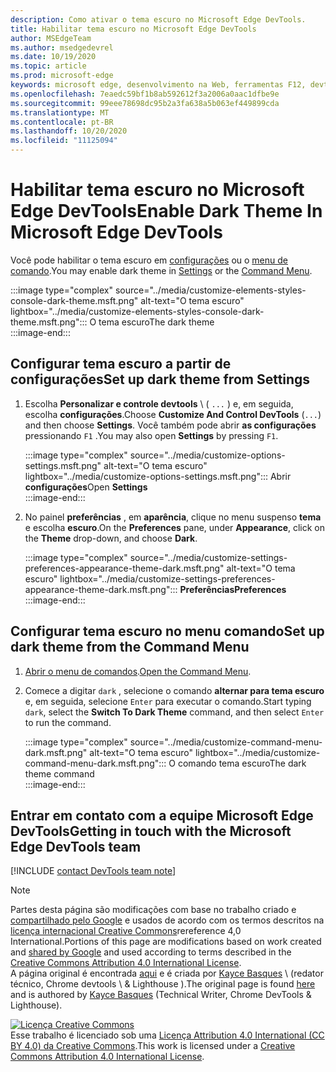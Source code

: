```yaml
---
description: Como ativar o tema escuro no Microsoft Edge DevTools.
title: Habilitar tema escuro no Microsoft Edge DevTools
author: MSEdgeTeam
ms.author: msedgedevrel
ms.date: 10/19/2020
ms.topic: article
ms.prod: microsoft-edge
keywords: microsoft edge, desenvolvimento na Web, ferramentas F12, devtools
ms.openlocfilehash: 7eaedc59bf1b8ab592612f3a2006a0aac1dfbe9e
ms.sourcegitcommit: 99eee78698dc95b2a3fa638a5b063ef449899cda
ms.translationtype: MT
ms.contentlocale: pt-BR
ms.lasthandoff: 10/20/2020
ms.locfileid: "11125094"
---
```

<!-- Copyright Kayce Basques 

   Licensed under the Apache License, Version 2.0 (the "License");
   you may not use this file except in compliance with the License.
   You may obtain a copy of the License at

       https://www.apache.org/licenses/LICENSE-2.0

   Unless required by applicable law or agreed to in writing, software
   distributed under the License is distributed on an "AS IS" BASIS,
   WITHOUT WARRANTIES OR CONDITIONS OF ANY KIND, either express or implied.
   See the License for the specific language governing permissions and
   limitations under the License.  -->

# <span data-ttu-id="16c25-104">Habilitar tema escuro no Microsoft Edge DevTools</span><span class="sxs-lookup"><span data-stu-id="16c25-104">Enable Dark Theme In Microsoft Edge DevTools</span></span>  

<span data-ttu-id="16c25-105">Você pode habilitar o tema escuro em [configurações](#set-up-dark-theme-from-settings) ou o [menu de comando](#set-up-dark-theme-from-the-command-menu).</span><span class="sxs-lookup"><span data-stu-id="16c25-105">You may enable dark theme in [Settings](#set-up-dark-theme-from-settings) or the [Command Menu](#set-up-dark-theme-from-the-command-menu).</span></span>  

:::image type="complex" source="../media/customize-elements-styles-console-dark-theme.msft.png" alt-text="O tema escuro" lightbox="../media/customize-elements-styles-console-dark-theme.msft.png":::
   <span data-ttu-id="16c25-107">O tema escuro</span><span class="sxs-lookup"><span data-stu-id="16c25-107">The dark theme</span></span>  
:::image-end:::  

## <span data-ttu-id="16c25-108">Configurar tema escuro a partir de configurações</span><span class="sxs-lookup"><span data-stu-id="16c25-108">Set up dark theme from Settings</span></span>  

1.  <span data-ttu-id="16c25-109">Escolha **Personalizar e controle devtools** \ ( `...` \) e, em seguida, escolha **configurações**.</span><span class="sxs-lookup"><span data-stu-id="16c25-109">Choose **Customize And Control DevTools** \(`...`\) and then choose **Settings**.</span></span>  <span data-ttu-id="16c25-110">Você também pode abrir **as configurações** pressionando `F1` .</span><span class="sxs-lookup"><span data-stu-id="16c25-110">You may also open **Settings** by pressing `F1`.</span></span>  
    
    :::image type="complex" source="../media/customize-options-settings.msft.png" alt-text="O tema escuro" lightbox="../media/customize-options-settings.msft.png":::
       <span data-ttu-id="16c25-112">Abrir **configurações**</span><span class="sxs-lookup"><span data-stu-id="16c25-112">Open **Settings**</span></span>  
    :::image-end:::  

1.  <span data-ttu-id="16c25-113">No painel **preferências** , em **aparência**, clique no menu suspenso **tema** e escolha **escuro**.</span><span class="sxs-lookup"><span data-stu-id="16c25-113">On the **Preferences** pane,  under **Appearance**, click on the **Theme** drop-down, and choose **Dark**.</span></span>  
    
    :::image type="complex" source="../media/customize-settings-preferences-appearance-theme-dark.msft.png" alt-text="O tema escuro" lightbox="../media/customize-settings-preferences-appearance-theme-dark.msft.png":::
       **<span data-ttu-id="16c25-115">Preferências</span><span class="sxs-lookup"><span data-stu-id="16c25-115">Preferences</span></span>**  
    :::image-end:::  

## <span data-ttu-id="16c25-116">Configurar tema escuro no menu comando</span><span class="sxs-lookup"><span data-stu-id="16c25-116">Set up dark theme from the Command Menu</span></span>  

1.  <span data-ttu-id="16c25-117">[Abrir o menu de comandos][DevtoolsCommandMenu].</span><span class="sxs-lookup"><span data-stu-id="16c25-117">[Open the Command Menu][DevtoolsCommandMenu].</span></span>  
1.  <span data-ttu-id="16c25-118">Comece a digitar `dark` , selecione o comando **alternar para tema escuro** e, em seguida, selecione `Enter` para executar o comando.</span><span class="sxs-lookup"><span data-stu-id="16c25-118">Start typing `dark`, select the **Switch To Dark Theme** command, and then select `Enter` to run the command.</span></span>  
    
    :::image type="complex" source="../media/customize-command-menu-dark.msft.png" alt-text="O tema escuro" lightbox="../media/customize-command-menu-dark.msft.png":::
       <span data-ttu-id="16c25-120">O comando tema escuro</span><span class="sxs-lookup"><span data-stu-id="16c25-120">The dark theme command</span></span>  
    :::image-end:::  
    
## <span data-ttu-id="16c25-121">Entrar em contato com a equipe Microsoft Edge DevTools</span><span class="sxs-lookup"><span data-stu-id="16c25-121">Getting in touch with the Microsoft Edge DevTools team</span></span>  

[!INCLUDE [contact DevTools team note](../includes/contact-devtools-team-note.md)]  

<!-- links -->  

[DevtoolsCommandMenu]: ../command-menu/index.md "Menu de comando | Documentos da Microsoft"  

> [!NOTE]
> <span data-ttu-id="16c25-123">Partes desta página são modificações com base no trabalho criado e [compartilhado pelo Google][GoogleSitePolicies] e usados de acordo com os termos descritos na [licença internacional Creative Commons][CCA4IL]rereference 4,0 International.</span><span class="sxs-lookup"><span data-stu-id="16c25-123">Portions of this page are modifications based on work created and [shared by Google][GoogleSitePolicies] and used according to terms described in the [Creative Commons Attribution 4.0 International License][CCA4IL].</span></span>  
> <span data-ttu-id="16c25-124">A página original é encontrada [aqui](https://developers.google.com/web/tools/chrome-devtools/customize/dark-theme) e é criada por [Kayce Basques][KayceBasques] \ (redator técnico, Chrome devtools \ & Lighthouse \).</span><span class="sxs-lookup"><span data-stu-id="16c25-124">The original page is found [here](https://developers.google.com/web/tools/chrome-devtools/customize/dark-theme) and is authored by [Kayce Basques][KayceBasques] \(Technical Writer, Chrome DevTools \& Lighthouse\).</span></span>  

[![Licença Creative Commons][CCby4Image]][CCA4IL]  
<span data-ttu-id="16c25-126">Esse trabalho é licenciado sob uma [Licença Attribution 4.0 International (CC BY 4.0) da Creative Commons][CCA4IL].</span><span class="sxs-lookup"><span data-stu-id="16c25-126">This work is licensed under a [Creative Commons Attribution 4.0 International License][CCA4IL].</span></span>  

[CCA4IL]: https://creativecommons.org/licenses/by/4.0  
[CCby4Image]: https://i.creativecommons.org/l/by/4.0/88x31.png  
[GoogleSitePolicies]: https://developers.google.com/terms/site-policies  
[KayceBasques]: https://developers.google.com/web/resources/contributors/kaycebasques  
